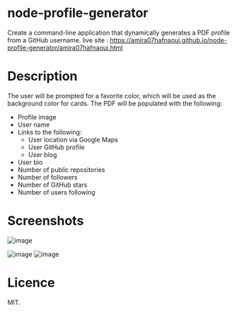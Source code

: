 # node-profile-generator
Create a command-line application that dynamically generates a PDF profile from a GitHub username.
live site : https://amira07hafnaoui.github.io/node-profile-generator/amira07hafnaoui.html
# Description 
The user will be prompted for a favorite color, which will be used as the background color for cards.
The PDF will be populated with the following:
* Profile image
* User name
* Links to the following:
  * User location via Google Maps
  * User GitHub profile
  * User blog
* User bio
* Number of public repositories
* Number of followers
* Number of GitHub stars
* Number of users following
# Screenshots
![image](https://user-images.githubusercontent.com/55209230/70591393-9dd3b680-1b9b-11ea-8ba3-65551a89a60f.png)

![image](https://user-images.githubusercontent.com/55209230/70590573-c908d680-1b98-11ea-9409-83bfc06bcd33.png)
![image](https://user-images.githubusercontent.com/55209230/70590632-edfd4980-1b98-11ea-9ad6-414ec8e3f22b.png)
# Licence
MIT.

